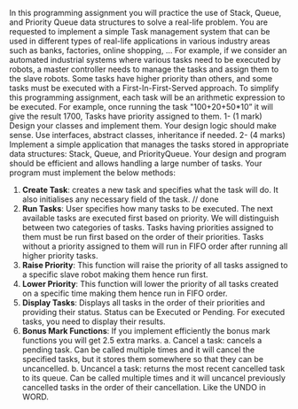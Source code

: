 In this programming assignment you will practice the use of Stack, Queue, and Priority
Queue data structures to solve a real-life problem. You are requested to implement a
simple Task management system that can be used in different types of real-life
applications in various industry areas such as banks, factories, online shopping, … For
example, if we consider an automated industrial systems where various tasks need to be
executed by robots, a master controller needs to manage the tasks and assign them to
the slave robots. Some tasks have higher priority than others, and some tasks must be
executed with a First-In-First-Served approach.
To simplify this programming assignment, each task will be an arithmetic expression to
be executed. For example, once running the task "100+20+50*10” it will give the result
1700, Tasks have priority assigned to them.
      1- (1 mark) Design your classes and implement them. Your design logic should make
      sense. Use interfaces, abstract classes, inheritance if needed.
      2- (4 marks) Implement a simple application that manages the tasks stored in
      appropriate data structures: Stack, Queue, and PriorityQueue. Your design and
      program should be efficient and allows handling a large number of tasks. Your
      program must implement the below methods:
1. **Create Task**: creates a new task and specifies what the task will do. It also
   initialises any necessary field of the task. // done
2. **Run Tasks**: User specifies how many tasks to be executed. The next available
   tasks are executed first based on priority. We will distinguish between two
   categories of tasks. Tasks having priorities assigned to them must be run first
   based on the order of their priorities. Tasks without a priority assigned to them
   will run in FIFO order after running all higher priority tasks.
3. **Raise Priority**: This function will raise the priority of all tasks assigned to a
   specific slave robot making them hence run first.
4. **Lower Priority**: This function will lower the priority of all tasks created on a
   specific time making them hence run in FIFO order.
5. **Display Tasks**: Displays all tasks in the order of their priorities and providing their
   status. Status can be Executed or Pending. For executed tasks, you need to
   display their results.
6. **Bonus Mark Functions**: If you implement efficiently the bonus mark functions
      you will get 2.5 extra marks.
      a. Cancel a task: cancels a pending task. Can be called multiple times and
      it will cancel the specified tasks, but it stores them somewhere so that
      they can be uncancelled.
      b. Uncancel a task: returns the most recent cancelled task to its queue. Can
      be called multiple times and it will uncancel previously cancelled tasks in
      the order of their cancellation. Like the UNDO in WORD.